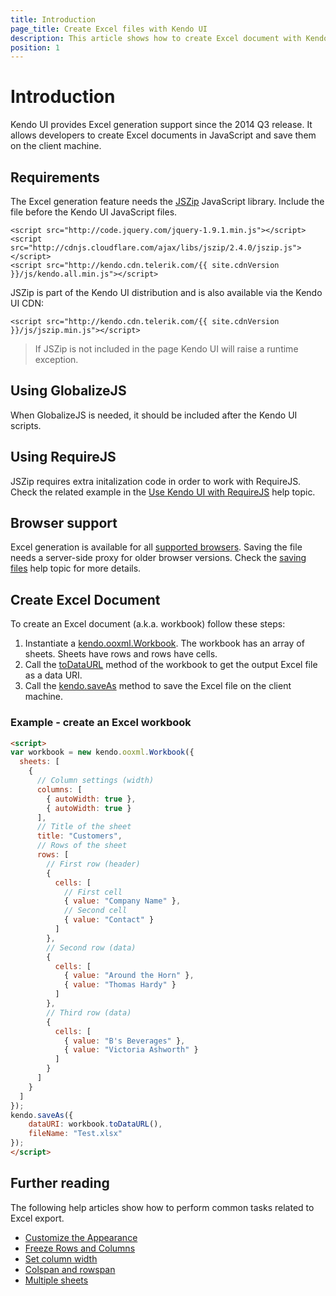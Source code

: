 ```yaml
---
title: Introduction
page_title: Create Excel files with Kendo UI
description: This article shows how to create Excel document with Kendo UI
position: 1
---
```


# Introduction

Kendo UI provides Excel generation support since the 2014 Q3 release. It allows developers to create Excel documents in JavaScript and save them on the client machine.

## Requirements

The Excel generation feature needs the [JSZip](http://stuk.github.io/jszip/) JavaScript library. Include the file before the Kendo UI JavaScript files.

```
<script src="http://code.jquery.com/jquery-1.9.1.min.js"></script>
<script src="http://cdnjs.cloudflare.com/ajax/libs/jszip/2.4.0/jszip.js"></script>
<script src="http://kendo.cdn.telerik.com/{{ site.cdnVersion }}/js/kendo.all.min.js"></script>
```

JSZip is part of the Kendo UI distribution and is also available via the Kendo UI CDN:

```
<script src="http://kendo.cdn.telerik.com/{{ site.cdnVersion }}/js/jszip.min.js"></script>
```

> If JSZip is not included in the page Kendo UI will raise a runtime exception.

## Using GlobalizeJS

When GlobalizeJS is needed, it should be included after the Kendo UI scripts.

## Using RequireJS

JSZip requires extra initalization code in order to work with RequireJS. Check the related example in the [Use Kendo UI with RequireJS](/using-kendo-with-requirejs#using-jszip-with-requirejs) help topic.

## Browser support

Excel generation is available for all [supported browsers](/intro/supporting/browser-support). Saving the file needs a server-side proxy for older browser versions.
Check the [saving files](/framework/save-files/introduction) help topic for more details.

## Create Excel Document

To create an Excel document (a.k.a. workbook) follow these steps:

1. Instantiate a [kendo.ooxml.Workbook](/api/javascript/ooxml/workbook). The workbook has an array of sheets. Sheets have rows and rows have cells.
1. Call the [toDataURL](/api/javascript/ooxml/workbook#methods-toDataURL) method of the workbook to get the output Excel file as a data URI.
1. Call the [kendo.saveAs](/api/javascript/kendo#methods-saveAs) method to save the Excel file on the client machine.

### Example - create an Excel workbook

```html
<script>
var workbook = new kendo.ooxml.Workbook({
  sheets: [
    {
      // Column settings (width)
      columns: [
        { autoWidth: true },
        { autoWidth: true }
      ],
      // Title of the sheet
      title: "Customers",
      // Rows of the sheet
      rows: [
        // First row (header)
        {
          cells: [
            // First cell
            { value: "Company Name" },
            // Second cell
            { value: "Contact" }
          ]
        },
        // Second row (data)
        {
          cells: [
            { value: "Around the Horn" },
            { value: "Thomas Hardy" }
          ]
        },
        // Third row (data)
        {
          cells: [
            { value: "B's Beverages" },
            { value: "Victoria Ashworth" }
          ]
        }
      ]
    }
  ]
});
kendo.saveAs({
    dataURI: workbook.toDataURL(),
    fileName: "Test.xlsx"
});
</script>
```

## Further reading

The following help articles show how to perform common tasks related to Excel export.

* [Customize the Appearance](appearance)
* [Freeze Rows and Columns](freeze-pane)
* [Set column width](column-width)
* [Colspan and rowspan](colspan-rowspan)
* [Multiple sheets](sheets)
